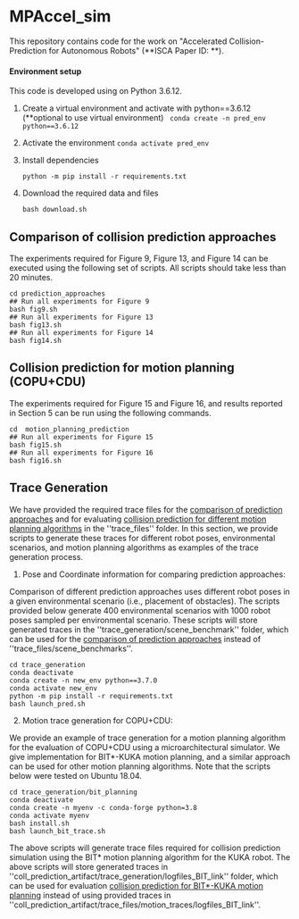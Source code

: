 # MPAccel_sim

This repository contains code for the work on "Accelerated Collision-Prediction for Autonomous Robots" (**ISCA Paper ID: **).


#### Environment setup
This code is developed using on Python 3.6.12. 

1. Create a virtual environment and activate with python==3.6.12 (**optional to use virtual environment) 
	``` conda create -n pred_env python==3.6.12```
	
2. Activate the environment
	```conda activate pred_env```
	
3. Install dependencies
	````
	python -m pip install -r requirements.txt
	````
4. Download the required data and files
    ```
    bash download.sh
    ```

 
## Comparison of collision prediction approaches

The experiments required for Figure 9, Figure 13, and Figure 14 can be executed using the following set of scripts. All scripts should take less than 20 minutes. 
```
cd prediction_approaches
## Run all experiments for Figure 9
bash fig9.sh
## Run all experiments for Figure 13
bash fig13.sh
## Run all experiments for Figure 14
bash fig14.sh
```

## Collision prediction for motion planning (COPU+CDU)

The experiments required for Figure 15 and Figure 16, and results reported in Section 5 can be run using the following commands. 

```
cd  motion_planning_prediction
## Run all experiments for Figure 15
bash fig15.sh 
## Run all experiments for Figure 16
bash fig16.sh 
```

## Trace Generation

We have provided the required trace files for the [comparison of prediction approaches](#markdown-header-comparison-of-collision-prediction-approaches) and for evaluating [collision prediction for different motion planning algorithms](#markdown-header-collision-prediction-for-motion-planning-(copu+cdu)) in the ''trace_files'' folder. In this section, we provide scripts to generate these traces for different robot poses, environmental scenarios, and motion planning algorithms as examples of the trace generation process. 

1. Pose and Coordinate information for comparing prediction approaches:

Comparison of different prediction approaches uses different robot poses in a given environmental scenario (i.e., placement of obstacles). The scripts provided below generate 400 environmental scenarios with 1000 robot poses sampled per environmental scenario. These scripts will store generated traces in  the ''trace_generation/scene_benchmark'' folder, which can be used for the [comparison of prediction approaches](#markdown-header-comparison-of-collision-prediction-approaches) instead of ''trace_files/scene_benchmarks''.  

```
cd trace_generation
conda deactivate
conda create -n new_env python==3.7.0
conda activate new_env
python -m pip install -r requirements.txt
bash launch_pred.sh
```
 
2. Motion trace generation for COPU+CDU:

We provide an example of trace generation for a motion planning algorithm for the evaluation of COPU+CDU using a microarchitectural simulator. We give implementation for BIT*-KUKA motion planning, and a similar approach can be used for other motion planning algorithms. Note that the scripts below were tested on Ubuntu 18.04. 

```
cd trace_generation/bit_planning
conda deactivate
conda create -n myenv -c conda-forge python=3.8
conda activate myenv
bash install.sh
bash launch_bit_trace.sh
```

The above scripts will generate trace files required for collision prediction simulation using the BIT* motion planning algorithm for the KUKA robot. The above scripts will store generated traces in ''coll_prediction_artifact/trace_generation/logfiles_BIT_link'' folder, which can be used for evaluation [collision prediction for BIT*-KUKA motion planning](#markdown-header-collision-prediction-for-motion-planning-(copu+cdu)) instead of using provided traces in ''coll_prediction_artifact/trace_files/motion_traces/logfiles_BIT_link''. 
